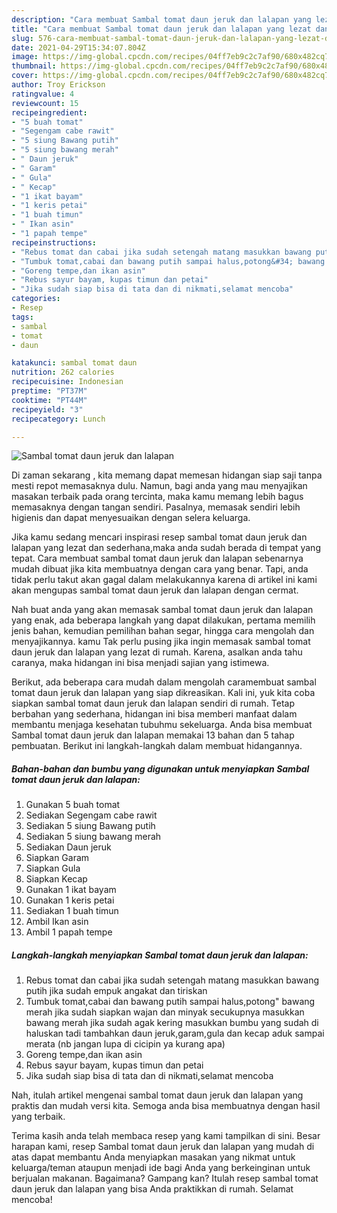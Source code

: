 ```yaml
---
description: "Cara membuat Sambal tomat daun jeruk dan lalapan yang lezat dan Mudah Dibuat"
title: "Cara membuat Sambal tomat daun jeruk dan lalapan yang lezat dan Mudah Dibuat"
slug: 576-cara-membuat-sambal-tomat-daun-jeruk-dan-lalapan-yang-lezat-dan-mudah-dibuat
date: 2021-04-29T15:34:07.804Z
image: https://img-global.cpcdn.com/recipes/04ff7eb9c2c7af90/680x482cq70/sambal-tomat-daun-jeruk-dan-lalapan-foto-resep-utama.jpg
thumbnail: https://img-global.cpcdn.com/recipes/04ff7eb9c2c7af90/680x482cq70/sambal-tomat-daun-jeruk-dan-lalapan-foto-resep-utama.jpg
cover: https://img-global.cpcdn.com/recipes/04ff7eb9c2c7af90/680x482cq70/sambal-tomat-daun-jeruk-dan-lalapan-foto-resep-utama.jpg
author: Troy Erickson
ratingvalue: 4
reviewcount: 15
recipeingredient:
- "5 buah tomat"
- "Segengam cabe rawit"
- "5 siung Bawang putih"
- "5 siung bawang merah"
- " Daun jeruk"
- " Garam"
- " Gula"
- " Kecap"
- "1 ikat bayam"
- "1 keris petai"
- "1 buah timun"
- " Ikan asin"
- "1 papah tempe"
recipeinstructions:
- "Rebus tomat dan cabai jika sudah setengah matang masukkan bawang putih jika sudah empuk angakat dan tiriskan"
- "Tumbuk tomat,cabai dan bawang putih sampai halus,potong&#34; bawang merah jika sudah siapkan wajan dan minyak secukupnya masukkan bawang merah jika sudah agak kering masukkan bumbu yang sudah di haluskan tadi tambahkan daun jeruk,garam,gula dan kecap aduk sampai merata (nb jangan lupa di cicipin ya kurang apa)"
- "Goreng tempe,dan ikan asin"
- "Rebus sayur bayam, kupas timun dan petai"
- "Jika sudah siap bisa di tata dan di nikmati,selamat mencoba"
categories:
- Resep
tags:
- sambal
- tomat
- daun

katakunci: sambal tomat daun 
nutrition: 262 calories
recipecuisine: Indonesian
preptime: "PT37M"
cooktime: "PT44M"
recipeyield: "3"
recipecategory: Lunch

---
```



![Sambal tomat daun jeruk dan lalapan](https://img-global.cpcdn.com/recipes/04ff7eb9c2c7af90/680x482cq70/sambal-tomat-daun-jeruk-dan-lalapan-foto-resep-utama.jpg)

Di zaman  sekarang , kita memang dapat memesan hidangan siap saji tanpa mesti repot memasaknya dulu. Namun, bagi anda yang mau menyajikan masakan terbaik pada orang tercinta, maka kamu memang lebih bagus memasaknya dengan tangan sendiri. Pasalnya, memasak sendiri lebih higienis dan dapat menyesuaikan dengan selera keluarga.

Jika kamu sedang mencari inspirasi resep sambal tomat daun jeruk dan lalapan yang lezat dan sederhana,maka anda sudah berada di tempat yang tepat. Cara membuat sambal tomat daun jeruk dan lalapan  sebenarnya mudah dibuat jika kita membuatnya dengan cara yang benar. Tapi, anda tidak perlu takut akan gagal dalam melakukannya 
karena di artikel ini kami akan mengupas sambal tomat daun jeruk dan lalapan dengan cermat.  



Nah buat anda yang akan memasak sambal tomat daun jeruk dan lalapan yang enak, ada beberapa langkah yang dapat dilakukan, pertama memilih jenis bahan, kemudian pemilihan bahan segar, hingga cara mengolah dan menyajikannya. kamu Tak perlu pusing jika ingin memasak sambal tomat daun jeruk dan lalapan yang lezat di rumah. Karena, asalkan anda  tahu caranya, maka hidangan ini bisa menjadi sajian yang istimewa.

Berikut, ada beberapa cara mudah dalam mengolah caramembuat sambal tomat daun jeruk dan lalapan yang siap dikreasikan. Kali ini, yuk kita coba siapkan sambal tomat daun jeruk dan lalapan sendiri di rumah. Tetap berbahan yang sederhana, hidangan ini bisa memberi manfaat dalam membantu menjaga kesehatan tubuhmu sekeluarga. Anda bisa membuat Sambal tomat daun jeruk dan lalapan memakai 13 bahan dan 5 tahap pembuatan. Berikut ini langkah-langkah dalam membuat hidangannya.

<!--inarticleads1-->

##### Bahan-bahan dan bumbu yang digunakan untuk menyiapkan Sambal tomat daun jeruk dan lalapan:

1. Gunakan 5 buah tomat
1. Sediakan Segengam cabe rawit
1. Sediakan 5 siung Bawang putih
1. Sediakan 5 siung bawang merah
1. Sediakan  Daun jeruk
1. Siapkan  Garam
1. Siapkan  Gula
1. Siapkan  Kecap
1. Gunakan 1 ikat bayam
1. Gunakan 1 keris petai
1. Sediakan 1 buah timun
1. Ambil  Ikan asin
1. Ambil 1 papah tempe




<!--inarticleads2-->

##### Langkah-langkah menyiapkan Sambal tomat daun jeruk dan lalapan:

1. Rebus tomat dan cabai jika sudah setengah matang masukkan bawang putih jika sudah empuk angakat dan tiriskan
1. Tumbuk tomat,cabai dan bawang putih sampai halus,potong&#34; bawang merah jika sudah siapkan wajan dan minyak secukupnya masukkan bawang merah jika sudah agak kering masukkan bumbu yang sudah di haluskan tadi tambahkan daun jeruk,garam,gula dan kecap aduk sampai merata (nb jangan lupa di cicipin ya kurang apa)
1. Goreng tempe,dan ikan asin
1. Rebus sayur bayam, kupas timun dan petai
1. Jika sudah siap bisa di tata dan di nikmati,selamat mencoba




Nah, itulah artikel mengenai  sambal tomat daun jeruk dan lalapan  yang praktis dan mudah versi kita. Semoga anda bisa membuatnya dengan hasil yang terbaik. 

Terima kasih anda telah membaca resep yang kami tampilkan di sini. Besar harapan kami, resep  Sambal tomat daun jeruk dan lalapan yang mudah di atas dapat membantu Anda menyiapkan masakan yang nikmat untuk keluarga/teman ataupun menjadi ide bagi Anda yang berkeinginan untuk berjualan makanan. Bagaimana? Gampang kan? Itulah resep sambal tomat daun jeruk dan lalapan yang bisa Anda praktikkan di rumah. Selamat mencoba!

